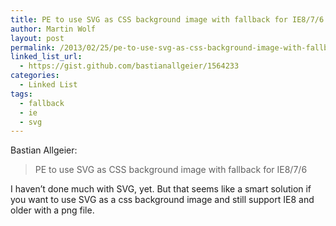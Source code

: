 ```yaml
---
title: PE to use SVG as CSS background image with fallback for IE8/7/6
author: Martin Wolf
layout: post
permalink: /2013/02/25/pe-to-use-svg-as-css-background-image-with-fallback-for-ie876/
linked_list_url:
  - https://gist.github.com/bastianallgeier/1564233
categories:
  - Linked List
tags:
  - fallback
  - ie
  - svg
---
```

<p class="linked-list-quote-author">
  Bastian Allgeier:
</p>

> PE to use SVG as CSS background image with fallback for IE8/7/6

I haven&#8217;t done much with SVG, yet. But that seems like a smart solution if you want to use SVG as a css background image and still support IE8 and older with a png file.